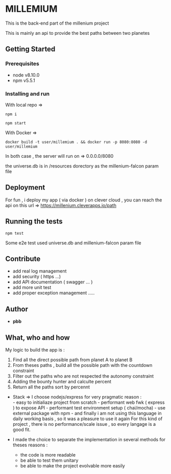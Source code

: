 # MILLEMIUM

This is the back-end part of the millenium project

This is mainly an api to provide the best paths between two planetes

## Getting Started

### Prerequisites

- node v8.10.0
- npm v5.5.1

### Installing and run

With local repo =>

```
npm i
```

```
npm start
```

With Docker =>

```
docker build -t user/millemium . && docker run -p 8080:8080 -d user/millemium
```

In both case , the server will run on => 0.0.0.0/8080 


the universe.db is in /resources dorectory as the millenium-falcon param file

## Deployment

For fun , i deploy my app ( via docker ) on clever cloud , you can reach the api on this url => https://millenium.cleverapps.io/path


## Running the tests

```
npm test
```

Some e2e test used universe.db and  millenium-falcon param file

## Contribute

- add real log management
- add security ( https ...)
- add API documentation ( swagger ... )
- add more unit test
- add proper exception management
  .....

## Author   

- **pbb**


## What, who and how

My logic to build the app is :

1. Find all the direct possible path from planet A to planet B
2. From theses paths , build all the possible path with the countdown constraint
3. Filter out the paths who are not respected the autonomy constraint
4. Adding the bounty hunter and calculte percent
5. Return all the paths sort by percennt

- Stack
    => I choose nodejs/express for very pragmatic reason :  
        - easy to initialiaze project from scratch
        - performant web fwk ( express ) to expose API
        - performant test environment setup ( chai/mocha)
        - use external package with npm
        - and finally i am not using this language in daily working basis , so it was a pleasure to use it again
    For this kind of project , there is no performance/scale issue , so every langage is a good fit.

- I made the choice to separate the implementation in several methods for theses reasons :
    - the code is more readable
    - be able to test them unitary
    - be able to make the project evolvable more easily

